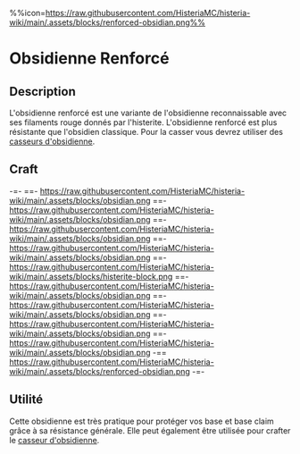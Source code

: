 %%icon=https://raw.githubusercontent.com/HisteriaMC/histeria-wiki/main/.assets/blocks/renforced-obsidian.png%%

# Obsidienne Renforcé 

## Description 
L'obsidienne renforcé est une variante de l'obsidienne reconnaissable avec ses filaments rouge donnés par l'histerite. L'obsidienne renforcé est plus résistante que l'obsidien classique. Pour la casser vous devrez utiliser des [casseurs d'obsidienne](https://histeria.fr/wiki/items/obsi-breaker).

## Craft
-=-
 ==- https://raw.githubusercontent.com/HisteriaMC/histeria-wiki/main/.assets/blocks/obsidian.png
 ==- https://raw.githubusercontent.com/HisteriaMC/histeria-wiki/main/.assets/blocks/obsidian.png
 ==- https://raw.githubusercontent.com/HisteriaMC/histeria-wiki/main/.assets/blocks/obsidian.png
 ==- https://raw.githubusercontent.com/HisteriaMC/histeria-wiki/main/.assets/blocks/obsidian.png
 ==- https://raw.githubusercontent.com/HisteriaMC/histeria-wiki/main/.assets/blocks/histerite-block.png
 ==- https://raw.githubusercontent.com/HisteriaMC/histeria-wiki/main/.assets/blocks/obsidian.png
 ==- https://raw.githubusercontent.com/HisteriaMC/histeria-wiki/main/.assets/blocks/obsidian.png
 ==- https://raw.githubusercontent.com/HisteriaMC/histeria-wiki/main/.assets/blocks/obsidian.png
 ==- https://raw.githubusercontent.com/HisteriaMC/histeria-wiki/main/.assets/blocks/obsidian.png
 -== https://raw.githubusercontent.com/HisteriaMC/histeria-wiki/main/.assets/blocks/renforced-obsidian.png
-=-

## Utilité 
Cette obsidienne est très pratique pour protéger vos base et base claim grâce à sa résistance générale. Elle peut également être utilisée pour crafter le [casseur d'obsidienne](https://histeria.fr/wiki/items/obsi-breaker).

